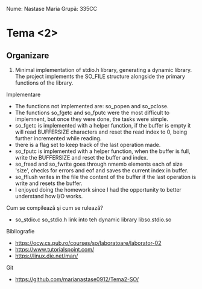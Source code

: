 Nume: Nastase Maria
Grupă: 335CC

# Tema <2>

Organizare
-
1. Minimal implementation of stdio.h library, generating a dynamic library. The project implements the SO_FILE structure alongside the primary functions of the library.

Implementare
- The functions not implemented are: so_popen and so_pclose.
- The functions so_fgetc and so_fputc were the most difficult to implemnent, but once they were done, the tasks were simple.
- so_fgetc is implemented with a helper function, if the buffer is empty it will read BUFFERSIZE characters and reset the read index to 0, being further incremented while reading.
- there is a flag set to keep track of the last operation made.
- so_fputc is implemented with a helper function, when the buffer is full, write the BUFFERSIZE and reset the buffer and index.
- so_fread and so_fwrite goes through nmemb elements each of size 'size', checks for errors and eof and saves the current index in buffer.
- so_fflush writes in the file the content of the buffer if the last operation is write and resets the buffer.
- I enjoyed doing the homework since I had the opportunity to better understand how I/O works.

Cum se compilează și cum se rulează?
- so_stdio.c so_stdio.h link into teh dynamic library libso.stdio.so

Bibliografie
- https://ocw.cs.pub.ro/courses/so/laboratoare/laborator-02
- https://www.tutorialspoint.com/
- https://linux.die.net/man/


Git
- https://github.com/marianastase0912/Tema2-SO/
